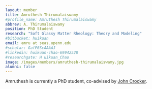 ```yaml
---
layout: member
title: Amruthesh Thirumalaiswamy
#profile_name: Amruthesh Thirumalaiswamy
abbrev: A. Thirumalaiswamy
position: PhD Student
research: "Soft Glassy Matter Rheology: Theory and Modeling"
#bitbucket: huikuan
email: amru at seas.upenn.edu
#scholar: GafF6ScAAAAJ
#linkedin: huikuan-chao-69942528
#researchgate: H uikuan_Chao
image: /images/members/amruthesh-thirumalaiswamy.jpg
alumni: false
---
```

Amruthesh is currently a PhD student, co-advised by [John Crocker](https://crocker.seas.upenn.edu).
